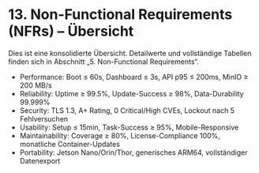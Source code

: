 # 13. Non-Functional Requirements (NFRs) – Übersicht

Dies ist eine konsolidierte Übersicht. Detailwerte und vollständige Tabellen finden sich in Abschnitt „5. Non-Functional Requirements“.

- Performance: Boot ≤ 60s, Dashboard ≤ 3s, API p95 ≤ 200ms, MinIO ≥ 200 MB/s
- Reliability: Uptime ≥ 99.5%, Update-Success ≥ 98%, Data-Durability 99.999%
- Security: TLS 1.3, A+ Rating, 0 Critical/High CVEs, Lockout nach 5 Fehlversuchen
- Usability: Setup ≤ 15min, Task-Success ≥ 95%, Mobile-Responsive
- Maintainability: Coverage ≥ 80%, License-Compliance 100%, monatliche Container-Updates
- Portability: Jetson Nano/Orin/Thor, generisches ARM64, vollständiger Datenexport
